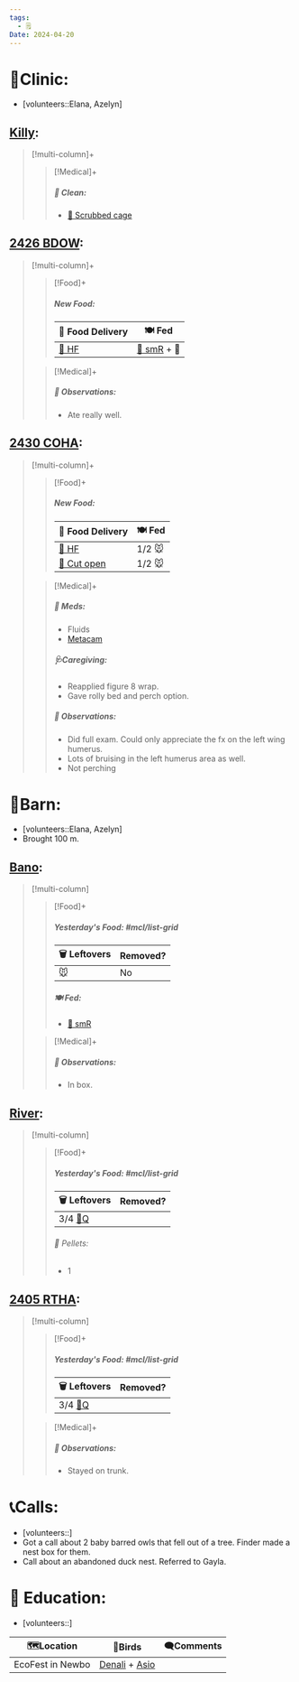 ```yaml
---
tags:
  - 🗒️
Date: 2024-04-20
---
```


# 🏥Clinic:
- [volunteers::Elana, Azelyn]

## [Killy](../RARE%20Birds/Ed%20Birds/Killy.md):
> [!multi-column]+
>
>> [!Medical]+
>>##### 🫧 Clean:
>> - [🧽 Scrubbed cage](../Admin/Codes/Scrubbed%20cage.md)

## [2426 BDOW](../RARE%20Birds/2426%20BDOW.md):
> [!multi-column]+
>
>> [!Food]+
>> ##### New Food:
>> |🚚 Food Delivery| 🍽️ Fed|
>> |---|---|
>>|[🫱 HF](../Admin/Codes/Handfed.md)|[🐀 smR](../Admin/Codes/Food/Small%20Rat.md) + 💊
>
>> [!Medical]+
>> ##### 🔭 Observations:
>> - Ate really well.

## [2430 COHA](../RARE%20Birds/2430%20COHA.md):
> [!multi-column]+
>
>> [!Food]+
>> ##### New Food:
>> |🚚 Food Delivery| 🍽️ Fed|
>> |---|---|
>>|[🫱 HF](../Admin/Codes/Handfed.md)|1/2 🐭|
>>|[🔪 Cut open](../Admin/Codes/Cut%20open.md)|1/2 🐭
>
>> [!Medical]+
>> ##### 💊 Meds:
>> - Fluids
>> - [Metacam](../Admin/Codes/Medication/Metacam.md)
>>
>> ##### 🩺Caregiving:
>> - Reapplied figure 8 wrap.
>> - Gave rolly bed and perch option.
>>
>> ##### 🔭 Observations:
>> - Did full exam. Could only appreciate the fx on the left wing humerus.
>> - Lots of bruising in the left humerus area as well.
>> - Not perching

# 🏡Barn:
- [volunteers::Elana, Azelyn]
- Brought 100 m.

## [Bano](../RARE%20Birds/Ed%20Birds/Bano.md):
> [!multi-column]
>
>> [!Food]+
>> ##### Yesterday's Food: #mcl/list-grid
>> |🗑️ Leftovers| Removed?
>> |---|---|
>>|🐭|No
>>
>> ##### 🍽️ Fed:
>> - [🐀 smR](../Admin/Codes/Food/Small%20Rat.md)
>
>> [!Medical]+
>> ##### 🔭 Observations:
>> - In box.

## [River](../RARE%20Birds/Ed%20Birds/River.md):
> [!multi-column]
>
>> [!Food]+
>> ##### Yesterday's Food: #mcl/list-grid
>> |🗑️ Leftovers| Removed?
>> |---|---|
>>|3/4 [🐥Q](../Admin/Codes/Food/Quail.md)|
>>
>>###### 💩 Pellets:
>>- 1
>>

## [2405 RTHA](../RARE%20Birds/2405%20RTHA.md):
> [!multi-column]
>
>> [!Food]+
>> ##### Yesterday's Food: #mcl/list-grid
>> |🗑️ Leftovers| Removed?
>> |---|---|
>>|3/4 [🐥Q](../Admin/Codes/Food/Quail.md)|
>
>> [!Medical]+
>> ##### 🔭 Observations:
>> - Stayed on trunk.

# 📞Calls:
- [volunteers::]
- Got a call about 2 baby barred owls that fell out of a tree. Finder made a nest box for them. 
- Call about an abandoned duck nest. Referred to Gayla.

# 🏫 Education:
- [volunteers::]

| 🗺️Location      | 🦅Birds                          | 🗨️Comments |
| ---------------- | -------------------------------- | ----------- |
| EcoFest in Newbo | [Denali](../RARE%20Birds/Ed%20Birds/Denali.md) + [Asio](../RARE%20Birds/Ed%20Birds/Asio.md) |             |

